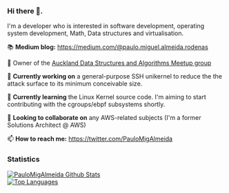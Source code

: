 ### Hi there 👋. 

I'm a developer who is interested in software development, operating system development, Math, Data structures and virtualisation.

📚 **Medium blog:** https://medium.com/@paulo.miguel.almeida.rodenas

🤝 Owner of the [Auckland Data Structures and Algorithms Meetup group](https://www.meetup.com/Auckland-Programming-Algorithms-and-Performance/)

🔭 **Currently working on** a general-purpose SSH unikernel to reduce the the attack surface to its minimum conceivable size.

🌱 **Currently learning** the Linux Kernel source code. I'm aiming to start contributing with the cgroups/ebpf subsystems shortly.

👯 **Looking to collaborate on** any AWS-related subjects (I'm a former Solutions Architect @ AWS)

📫 **How to reach me:** https://twitter.com/PauloMigAlmeida


### Statistics
[![PauloMigAlmeida Github Stats](https://github-readme-stats.vercel.app/api?username=PauloMigAlmeida&count_private=true&show_icons=true)](https://github.com/PauloMigAlmeida/)  
[![Top Languages](https://github-readme-stats.vercel.app/api/top-langs/?username=PauloMigAlmeida&layout=compact)](https://github.com/PauloMigAlmeida)
